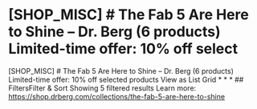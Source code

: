 # [SHOP_MISC] # The Fab 5 Are Here to Shine – Dr. Berg (6 products) Limited-time offer: 10% off select

[SHOP_MISC] # The Fab 5 Are Here to Shine – Dr. Berg (6 products) Limited-time offer: 10% off selected products View as List Grid * * * ## FiltersFilter & Sort Showing 5 filtered results
Learn more: https://shop.drberg.com/collections/the-fab-5-are-here-to-shine
